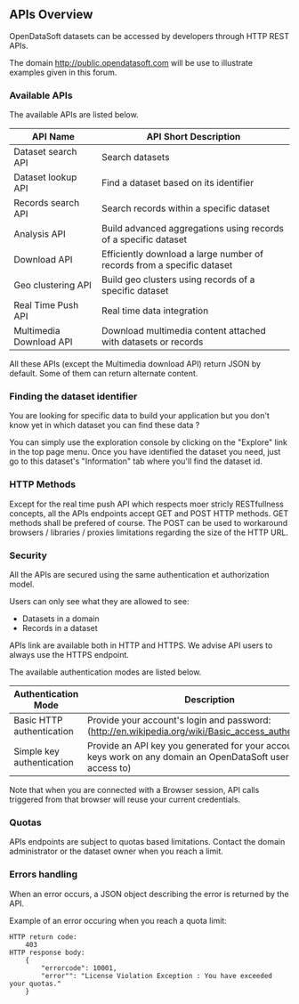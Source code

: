 ## APIs Overview

OpenDataSoft datasets can be accessed by developers through HTTP REST APIs. 

The domain <http://public.opendatasoft.com> will be use to illustrate examples given in this forum.

### Available APIs

The available APIs are listed below.


API Name | API Short Description
-------- | ---------------------
Dataset search API | Search datasets
Dataset lookup API | Find a dataset based on its identifier
Records search API | Search records within a specific dataset
Analysis API | Build advanced aggregations using records of a specific dataset
Download API | Efficiently download a large number of records from a specific dataset
Geo clustering API | Build geo clusters using records of a specific dataset
Real Time Push API | Real time data integration
Multimedia Download API | Download multimedia content attached with datasets or records

All these APIs (except the Multimedia download API) return JSON by default. Some of them can return alternate content. 

### Finding the dataset identifier

You are looking for specific data to build your application but you don't know yet in which dataset you can find these data ?

You can simply use the exploration console by clicking on the "Explore" link in the top page menu. Once you have identified the dataset you need, just go to this dataset's "Information" tab where you'll find the dataset id.

### HTTP Methods

Except for the real time push API which respects moer stricly RESTfullness concepts, all the APIs endpoints accept GET and POST HTTP methods. GET methods shall be prefered of course. The POST can be used to workaround browsers / libraries / proxies limitations regarding the size of the HTTP URL.

### Security

All the APIs are secured using the same authentication et authorization model.

Users can only see what they are allowed to see:

 * Datasets in a domain
 * Records in a dataset
 
APIs link are available both in HTTP and HTTPS. We advise API users to always use the HTTPS endpoint.

The available authentication modes are listed below.

Authentication Mode | Description
------------------- | -----------
Basic HTTP authentication | Provide your account's login and password: (<http://en.wikipedia.org/wiki/Basic_access_authentication>)
Simple key authentication | Provide an API key you generated for your account (API keys work on any domain an OpenDataSoft user has access to)

Note that when you are connected with a Browser session, API calls triggered from that browser will reuse your current credentials.

### Quotas

APIs endpoints are subject to quotas based limitations. Contact the domain administrator or the dataset owner when you reach a limit.

### Errors handling

When an error occurs, a JSON object describing the error is returned by the API.

Example of an error occuring when you reach a quota limit:

    HTTP return code: 
    	403
    HTTP response body:
	    {
	    	"errorcode": 10001,
			"error"": "License Violation Exception : You have exceeded your quotas."
		}




